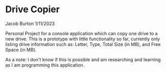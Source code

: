 # Drive Copier
Jacob Burton 1/11/2023

Personal Project for a console application which can copy one drive to a new drive.
This is a prototype with little functionality so far, currently only listing drive information such as: Letter, Type, Total Size (in MB), and Free Space (in MB).

As a note: I don't know if this is possible and am researching and learning as I am programming this application.
